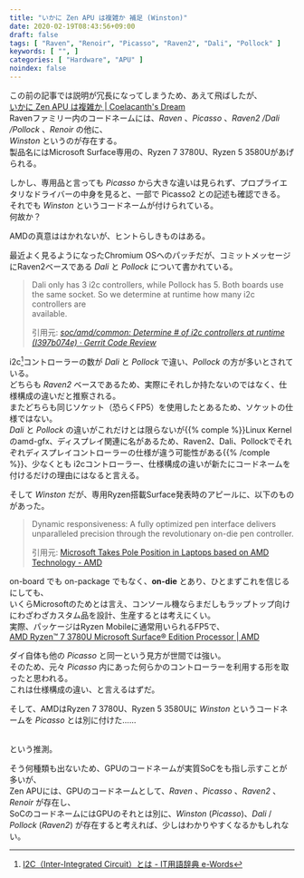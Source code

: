 ```yaml
---
title: "いかに Zen APU は複雑か 補足 (Winston)"
date: 2020-02-19T08:43:56+09:00
draft: false
tags: [ "Raven", "Renoir", "Picasso", "Raven2", "Dali", "Pollock" ]
keywords: [ "", ]
categories: [ "Hardware", "APU" ]
noindex: false
---
```


この前の記事では説明が冗長になってしまうため、あえて飛ばしたが、  
[いかに Zen APU は複雑か | Coelacanth's Dream](https://umio-yasuno.github.io/posts/2020/02/16/raven-family-complex/)  
Ravenファミリー内のコードネームには、*Raven* 、*Picasso* 、*Raven2 /Dali /Pollock* 、*Renoir* の他に、  
*Winston* というのが存在する。  
製品名にはMicrosoft Surface専用の、Ryzen 7 3780U、Ryzen 5 3580Uがあげられる。  

しかし、専用品と言っても *Picasso* から大きな違いは見られず、プロプライエタリなドライバーの中身を見ると、一部で Picasso2 との記述も確認できる。  
それでも *Winston* というコードネームが付けられている。  
何故か？  

AMDの真意ははかれないが、ヒントらしきものはある。  

最近よく見るようになったChromium OSへのパッチだが、コミットメッセージにRaven2ベースである *Dali* と *Pollock* について書かれている。  

 > Dali only has 3 i2c controllers, while Pollock has 5. Both boards use  
 > the same socket. So we determine at runtime how many i2c controllers are  
 > available.  
 >
 > 引用元: <cite>[soc/amd/common: Determine # of i2c controllers at runtime (I397b074e) · Gerrit Code Review](https://chromium-review.googlesource.com/c/chromiumos/third_party/coreboot/+/2057468)</cite>  

i2c[^1]コントローラーの数が *Dali* と *Pollock* で違い、*Pollock* の方が多いとされている。  
どちらも *Raven2* ベースであるため、実際にそれしか持たないのではなく、仕様構成の違いだと推察される。  
またどちらも同じソケット（恐らくFP5）を使用したとあるため、ソケットの仕様ではない。  
*Dali* と *Pollock* の違いがこれだけとは限らないが{{% comple %}}Linux Kernelのamd-gfx、ディスプレイ関連に名があるため、Raven2、Dali、Pollockでそれぞれディスプレイコントローラーの仕様が違う可能性がある{{% /comple %}}、少なくとも i2cコントローラー、仕様構成の違いが新たにコードネームを付けるだけの理由にはなると言える。  

[^1]:[I2C（Inter-Integrated Circuit）とは - IT用語辞典 e-Words](http://e-words.jp/w/I2C.html)

そして *Winston* だが、専用Ryzen搭載Surface発表時のアピールに、以下のものがあった。  

 > Dynamic responsiveness: A fully optimized pen interface delivers unparalleled precision through the revolutionary on-die pen controller.  
 >
 > 引用元: [Microsoft Takes Pole Position in Laptops based on AMD Technology - AMD](https://community.amd.com/community/amd-business/blog/2019/10/03/microsoft-takes-pole-position-in-laptops-based-on-amd-technology)  

on-board でも on-package でもなく、**on-die** とあり、ひとまずこれを信じるにしても、  
いくらMicrosoftのためとは言え、コンソール機ならまだしもラップトップ向けにわざわざカスタム品を設計、生産するとは考えにくい。  
実際、パッケージはRyzen Mobileに通常用いられるFP5で、  
[AMD Ryzen™ 7 3780U Microsoft Surface® Edition Processor | AMD](https://www.amd.com/en/products/apu/amd-ryzen-7-3780u-microsoft-surface-edition#product-specs)  

ダイ自体も他の *Picasso* と同一という見方が世間では強い。  
そのため、元々 *Picasso* 内にあった何らかのコントローラーを利用する形を取ったと思われる。  
これは仕様構成の違い、と言えるはずだ。  

そして、AMDはRyzen 7 3780U、Ryzen 5 3580Uに *Winston* というコードネームを *Picasso* とは別に付けた……

<br>
という推測。  

そう何種類も出ないため、GPUのコードネームが実質SoCをも指し示すことが多いが、  
Zen APUには、GPUのコードネームとして、*Raven* 、*Picasso* 、*Raven2* 、*Renoir* が存在し、  
SoCのコードネームにはGPUのそれとは別に、*Winston* (*Picasso*)、*Dali* / *Pollock* (*Raven2*) が存在すると考えれば、少しはわかりやすくなるかもしれない。  

